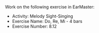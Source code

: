 Work on the following exercise in EarMaster:
- Activity: Melody Sight-Singing
- Exercise Name: Do, Re, Mi - 4 bars
- Exercise Number: 8.12
